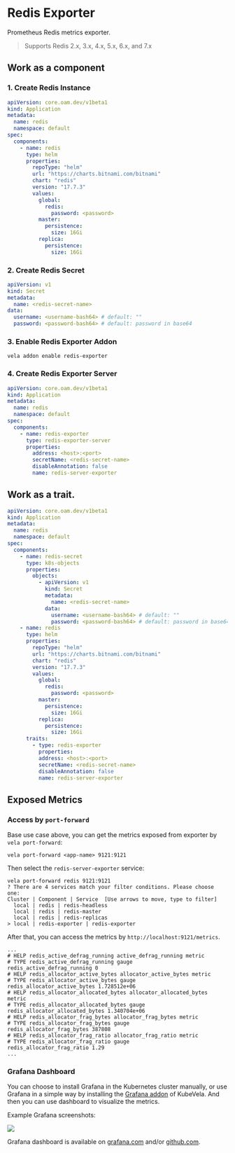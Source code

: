 # Redis Exporter

Prometheus Redis metrics exporter.
> Supports Redis 2.x, 3.x, 4.x, 5.x, 6.x, and 7.x

## Work as a component

### 1. Create Redis Instance

```yaml
apiVersion: core.oam.dev/v1beta1
kind: Application
metadata:
  name: redis
  namespace: default
spec:
  components:
    - name: redis
      type: helm
      properties:
        repoType: "helm"
        url: "https://charts.bitnami.com/bitnami"
        chart: "redis"
        version: "17.7.3"
        values:
          global:
            redis:
              password: <password>
          master:
            persistence:
              size: 16Gi
          replica:
            persistence:
              size: 16Gi

```

### 2. Create Redis Secret

```yaml
apiVersion: v1
kind: Secret
metadata:
  name: <redis-secret-name>
data:
  username: <username-bash64> # default: ""
  password: <password-bash64> # default: password in base64
```

### 3. Enable Redis Exporter Addon

```shell
vela addon enable redis-exporter
```

### 4. Create Redis Exporter Server

```yaml
apiVersion: core.oam.dev/v1beta1
kind: Application
metadata:
  name: redis
  namespace: default
spec:
  components:
    - name: redis-exporter
      type: redis-exporter-server
      properties:
        address: <host>:<port>
        secretName: <redis-secret-name>
        disableAnnotation: false
        name: redis-server-exporter
```

## Work as a trait.

```yaml
apiVersion: core.oam.dev/v1beta1
kind: Application
metadata:
  name: redis
  namespace: default
spec:
  components:
    - name: redis-secret
      type: k8s-objects
      properties:
        objects:
          - apiVersion: v1
            kind: Secret
            metadata:
              name: <redis-secret-name>
            data:
              username: <username-bash64> # default: ""
              password: <password-bash64> # default: password in base64
    - name: redis
      type: helm
      properties:
        repoType: "helm"
        url: "https://charts.bitnami.com/bitnami"
        chart: "redis"
        version: "17.7.3"
        values:
          global:
            redis:
              password: <password>
          master:
            persistence:
              size: 16Gi
          replica:
            persistence:
              size: 16Gi
      traits:
        - type: redis-exporter
          properties:
          address: <host>:<port>
          secretName: <redis-secret-name>
          disableAnnotation: false
          name: redis-server-exporter
```

## Exposed Metrics

### Access by `port-forward`

Base use case above, you can get the metrics exposed from exporter by `vela port-forward`:

```shell
vela port-forward <app-name> 9121:9121
```

Then select the `redis-server-exporter` service:

```shell
vela port-forward redis 9121:9121
? There are 4 services match your filter conditions. Please choose one:
Cluster | Component | Service  [Use arrows to move, type to filter]
  local | redis | redis-headless
  local | redis | redis-master
  local | redis | redis-replicas
> local | redis-exporter | redis-exporter
```

After that, you can access the metrics by `http://localhost:9121/metrics`.

```
...
# HELP redis_active_defrag_running active_defrag_running metric
# TYPE redis_active_defrag_running gauge
redis_active_defrag_running 0
# HELP redis_allocator_active_bytes allocator_active_bytes metric
# TYPE redis_allocator_active_bytes gauge
redis_allocator_active_bytes 1.728512e+06
# HELP redis_allocator_allocated_bytes allocator_allocated_bytes metric
# TYPE redis_allocator_allocated_bytes gauge
redis_allocator_allocated_bytes 1.340704e+06
# HELP redis_allocator_frag_bytes allocator_frag_bytes metric
# TYPE redis_allocator_frag_bytes gauge
redis_allocator_frag_bytes 387808
# HELP redis_allocator_frag_ratio allocator_frag_ratio metric
# TYPE redis_allocator_frag_ratio gauge
redis_allocator_frag_ratio 1.29
...
```

### Grafana Dashboard

You can choose to install Grafana in the Kubernetes cluster manually, or use Grafana in a simple way by installing the [Grafana addon](https://github.com/kubevela/catalog/tree/master/addons/grafana) of KubeVela. And then you can use dashboard to visualize the metrics.

Example Grafana screenshots:

![](https://cloud.githubusercontent.com/assets/1222339/19412041/dee6d7bc-92da-11e6-84f8-610c025d6182.png)

Grafana dashboard is available on [grafana.com](https://grafana.com/grafana/dashboards/763-redis-dashboard-for-prometheus-redis-exporter-1-x/) and/or [github.com](https://github.com/oliver006/redis_exporter/blob/master/contrib/grafana_prometheus_redis_dashboard.json).